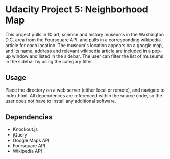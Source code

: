 # Udacity Project 5: Neighborhood Map
This project pulls in 10 art, science and history museums in the Washington D.C. area from the Foursquare API, and pulls in a corresponding wikipedia article for each location.  The museum's location appears on a google map, and its name, address and relevant wikipedia article are included in a pop-up window and listed in the sidebar.  The user can filter the list of museums in the sidebar by using the category filter.

## Usage
Place the directory on a web server (either local or remote), and navigate to index.html.
All dependences are referenced within the source code, so the user does not have to install
any additional software.

## Dependencies
* Knockout.js
* jQuery
* Google Maps API
* Foursquare API
* Wikipedia API
